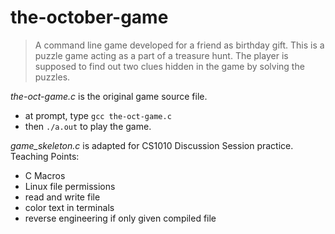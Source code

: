 # the-october-game
> A command line game developed for a friend as birthday gift.
>This is a puzzle game acting as a part of a treasure hunt.
>The player is supposed to find out two clues hidden in the game by solving the puzzles.
 
 
*the-oct-game.c* is the original game source file.
- at prompt, type `gcc the-oct-game.c`
- then `./a.out` to play the game.


*game_skeleton.c* is adapted for CS1010 Discussion Session practice.
Teaching Points:
- C Macros
- Linux file permissions
- read and write file
- color text in terminals
- reverse engineering if only given compiled file
